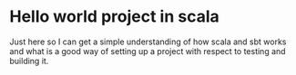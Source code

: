 # Hello world project in scala

Just here so I can get a simple understanding of how scala and sbt works and what is a good way of setting up a project with respect to testing and building it.
